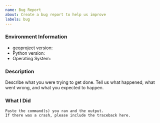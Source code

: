 ```yaml
---
name: Bug Report
about: Create a bug report to help us improve
labels: bug
---
```


<!-- Please search existing issues to avoid creating duplicates. -->

### Environment Information

-   geoproject version:
-   Python version:
-   Operating System:

### Description

Describe what you were trying to get done.
Tell us what happened, what went wrong, and what you expected to happen.

### What I Did

```
Paste the command(s) you ran and the output.
If there was a crash, please include the traceback here.
```
